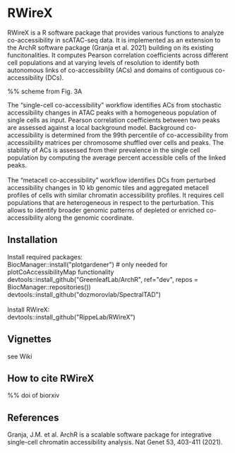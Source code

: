 # RWireX
RWireX is a R software package that provides various functions to analyze co-accessibility in scATAC-seq data. It is implemented as an extension to the ArchR software package (Granja et al. 2021) building on its existing funcitonalities. It computes Pearson correlation coefficients across different cell populations and at varying levels of resolution to identify both autonomous links of co-accessibility (ACs) and domains of contiguous co-accessibility (DCs). <br />

%% scheme from Fig. 3A

The “single-cell co-accessibility” workflow identifies ACs from stochastic accessibility changes in ATAC peaks with a homogeneous population of single cells as input. Pearson correlation coefficients between two peaks are assessed against a local background model. Background co-accessibility is determined from the 99th percentile of co-accessibility from accessibility matrices per chromosome shuffled over cells and peaks. The stability of ACs is assessed from their prevalence in the single cell population by computing the average percent accessible cells of the linked peaks.  <br />
<br />
The “metacell co-accessibility” workflow identifies DCs from perturbed accessibility changes in 10 kb genomic tiles and aggregated metacell profiles of cells with similar chromatin accessibility profiles. It requires cell populations that are heterogeneous in respect to the perturbation. This allows to identify broader genomic patterns of depleted or enriched co-accessibility along the genomic coordinate.

## Installation

Install required packages: <br />
BiocManager::install("plotgardener") # only needed for plotCoAccessibilityMap functionality <br />
devtools::install_github("GreenleafLab/ArchR", ref="dev", repos = BiocManager::repositories()) <br />
devtools::install_github("dozmorovlab/SpectralTAD") <br />
<br />
Install RWireX: <br />
devtools::install_github("RippeLab/RWireX") <br />

## Vignettes

see Wiki <br />

## How to cite RWireX

%% doi of biorxiv

## References
Granja, J.M. et al. ArchR is a scalable software package for integrative single-cell chromatin accessibility analysis. Nat Genet 53, 403-411 (2021).

